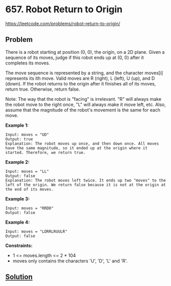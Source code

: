 # 657. Robot Return to Origin

https://leetcode.com/problems/robot-return-to-origin/

## Problem

There is a robot starting at position (0, 0), the origin, on a 2D plane. Given a sequence of its moves, judge if this robot ends up at (0, 0) after it completes its moves.

The move sequence is represented by a string, and the character moves[i] represents its ith move. Valid moves are R (right), L (left), U (up), and D (down). If the robot returns to the origin after it finishes all of its moves, return true. Otherwise, return false.

Note: The way that the robot is "facing" is irrelevant. "R" will always make the robot move to the right once, "L" will always make it move left, etc. Also, assume that the magnitude of the robot's movement is the same for each move.

**Example 1:**
```
Input: moves = "UD"
Output: true
Explanation: The robot moves up once, and then down once. All moves have the same magnitude, so it ended up at the origin where it started. Therefore, we return true.
```

**Example 2:**
```
Input: moves = "LL"
Output: false
Explanation: The robot moves left twice. It ends up two "moves" to the left of the origin. We return false because it is not at the origin at the end of its moves.
```

**Example 3:**
```
Input: moves = "RRDD"
Output: false
```

**Example 4:**
```
Input: moves = "LDRRLRUULR"
Output: false
``` 

**Constraints:**
* 1 <= moves.length <= 2 * 104
* moves only contains the characters 'U', 'D', 'L' and 'R'.

## [Solution](answer.py)
